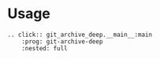 # Usage

```{eval-rst}
.. click:: git_archive_deep.__main__:main
    :prog: git-archive-deep
    :nested: full
```
